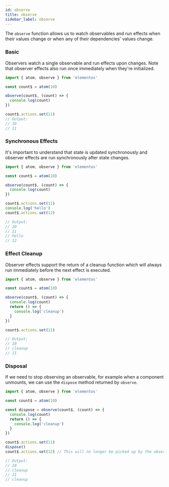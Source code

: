 ```yaml
---
id: observe
title: observe
sidebar_label: observe
---
```


The `observe` function allows us to watch observables and run effects when their values change or when any of their dependencies' values change.

### Basic

Observers watch a single observable and run effects upon changes. Note that observer effects also run once immediately when they're initialized.

```js
import { atom, observe } from 'elementos'

const count$ = atom(10)

observe(count$, (count) => {
  console.log(count)
})

count$.actions.set(11)
// Output:
// 10
// 11
```

### Synchronous Effects

It's important to understand that state is updated synchronously and observer effects are run synchronously after state changes.

```js
import { atom, observe } from 'elementos'

const count$ = atom(10)

observe(count$, (count) => {
  console.log(count)
})

count$.actions.set(11)
console.log('hello')
count$.actions.set(12)

// Output:
// 10
// 11
// hello
// 12
```

### Effect Cleanup

Observer effects support the return of a cleanup function which will always run immediately before the next effect is executed.

```js
import { atom, observe } from 'elementos'

const count$ = atom(10)

observe(count$, (count) => {
  console.log(count)
  return () => {
    console.log('cleanup')
  }
})

count$.actions.set(11)

// Output:
// 10
// cleanup
// 11
```

### Disposal

If we need to stop observing an observable, for example when a component unmounts, we can use the `dispose` method returned by `observe`.

```js
import { atom, observe } from 'elementos'

const count$ = atom(10)

const dispose = observe(count$, (count) => {
  console.log(count)
  return () => {
    console.log('cleanup')
  }
})

count$.actions.set(11)
dispose()
count$.actions.set(12) // This will no longer be picked up by the observer

// Output:
// 10
// cleanup
// 11
// cleanup
```
